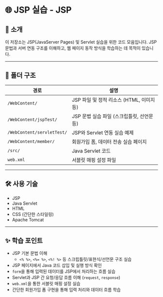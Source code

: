 # 🌐 JSP 실습 - JSP

## 📌 소개

이 저장소는 JSP(JavaServer Pages) 및 Servlet 실습을 위한 코드 모음입니다.
JSP 문법과 서버 연동 구조를 이해하고, 웹 페이지 동작 방식을 학습하는 데 목적이 있습니다.

---

## 📁 폴더 구조

| 경로 | 설명 |
|------|------|
| `/WebContent/` | JSP 파일 및 정적 리소스 (HTML, 이미지 등) |
| `/WebContent/jspTest/` | JSP 문법 실습 파일 (스크립틀릿, 선언문 등) |
| `/WebContent/servletTest/` | JSP와 Servlet 연동 실습 예제 |
| `/WebContent/member/` | 회원가입 폼, 데이터 전송 실습 페이지 |
| `/src/` | Java Servlet 코드 |
| `web.xml` | 서블릿 매핑 설정 파일 |

---

## 🛠 사용 기술

- JSP
- Java Servlet
- HTML
- CSS (간단한 스타일링)
- Apache Tomcat

---

## ✨ 학습 포인트

- JSP 기본 문법 이해
  - `<% %>`, `<%= %>`, `<%! %>` 등 스크립틀릿/표현식/선언문 구조 실습
- JSP 페이지에서 Java 코드 삽입 및 실행 방식 확인
- `form`을 통해 입력된 데이터를 JSP에서 처리하는 흐름 실습
- Servlet과 JSP 간 요청/응답 흐름 이해 (`request`, `response`)
- `web.xml`을 통한 서블릿 매핑 설정 실습
- 간단한 회원가입 폼 구현을 통해 입력 처리와 데이터 흐름 학습
